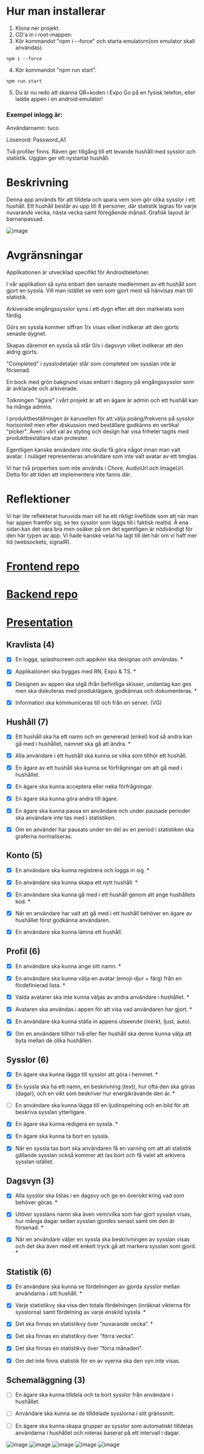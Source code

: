 # Hur man installerar

1. Klona ner projekt.
2. CD'a in i root-mappen.
3. Kör kommandot "npm i --force" och starta emulatorn(om emulator skall användas).
```
npm i --force
```
4. Kör kommandot "npm run start".
```
npm run start
```
5. Du är nu redo att skanna QR+koden i Expo Go på en fysisk telefon, eller ladda appen i en android emulator!

### Exempel inlogg är: 

Användarnamn: tuco

Lösenord: Password_A1

Två profiler finns. Räven ger tillgång till ett levande hushåll med sysslor och statistik. Ugglan ger ett nystartat hushåll.


# Beskrivning
Denna app används för att tilldela och spara vem som gör olika sysslor i ett hushåll. Ett hushåll består av upp till 8 personer, där statistik lagras för varje nuvarande vecka, nästa vecka samt föregående månad. Grafisk layout är barnanpassad. 

![image](https://user-images.githubusercontent.com/90799243/199994327-a87be9a5-4752-42db-aeb6-31890f8f1b2b.png)

# Avgränsningar

Applikationen är utvecklad specifikt för Androidtelefoner.

I vår applikation så syns enbart den senaste medlemmen av ett hushåll som gjort en syssla. Vill man istället se vem som gjort mest så hänvisas man till statistik.

Arkiverade engångssysslor syns i ett dygn efter att den markerats som färdig.

Görs en syssla kommer siffran 1/x visas vilket indikerar att den gjorts senaste dygnet.

Skapas däremot en syssla så står 0/x i dagsvyn vilket indikerar att den aldrig gjorts.

"Completed" i sysslodetaljer står som completed om sysslan inte är försenad.

En bock med grön bakgrund visas enbart i dagsvy på engångssysslor som är avklarade och arkiverade.

Tolkningen "ägare" i vårt projekt är att en ägare är admin och ett hushåll kan ha många admins.

I produktbeställningen är karusellen för att välja poäng/frekvens på sysslor horisontell men efter diskussion med beställare godkänns en vertikal "picker".
Även i vårt val av styling och design har visa friheter tagits med produktbeställare utan protester. 

Egentligen kanske användare inte skulle få göra något innan man valt avatar. I nuläget representeras användare som inte valt avatar av ett timglas.

Vi har två properties som inte används i Chore, AudioUrl och ImageUrl. Detta för att tiden att implementera inte fanns där.

# Reflektioner
Vi har lite reflekterat huruvida man vill ha ett riktigt liveflöde som att när man har appen framför sig, se tex sysslor som läggs till i faktisk realtid. Å ena sidan kan det vara bra men osäker på om det egentligen är nödvändigt för den här typen av app.  Vi hade kanske velat ha lagt till det här om vi haft mer tid (websockets, signalR).

# [Frontend repo](https://github.com/Banjo1337/Household)
# [Backend repo](https://github.com/boborjim/household-backend)
# [Presentation](https://docs.google.com/presentation/d/1H7-LkNMmhEaNceBP7-F0jG0_xjJD7SWJPvsmaN3SC90/edit?usp=sharing)



## Kravlista (4)

-   [x] En logga, splashscreen och appikon ska designas och användas. *

-   [x] Applikationen ska byggas med RN, Expo & TS. *

-   [x] Designen av appen ska utgå ifrån befintliga skisser, undantag kan ges men ska diskuteras
        med produktägare, godkännas och dokumenteras. *

-   [x] Information ska kommuniceras till och från en server. (VG)

## Hushåll (7)

-   [x] Ett hushåll ska ha ett namn och en genererad (enkel) kod så andra kan gå med i hushållet,
        namnet ska gå att ändra. *

-   [x] Alla användare i ett hushåll ska kunna se vilka som tillhör ett hushåll.

-   [x] En ägare av ett hushåll ska kunna se förfrågningar om att gå med i hushållet.

-   [x] En ägare ska kunna acceptera eller neka förfrågningar.

-   [x] En ägare ska kunna göra andra till ägare.

-   [x] En ägare ska kunna pausa en användare och under pausade perioder ska användare inte
        tas med i statistiken.

-   [x] Om en använder har pausats under en del av en period i statistiken ska graferna
        normaliseras.

## Konto (5)

-   [x] En användare ska kunna registrera och logga in sig. *

-   [x] En användare ska kunna skapa ett nytt hushåll. *

-   [x] En användare ska kunna gå med i ett hushåll genom att ange hushållets kod. *

-   [x] När en användare har valt att gå med i ett hushåll behöver en ägare av hushållet först
        godkänna användaren.

-   [x] En användare ska kunna lämna ett hushåll.

## Profil (6)

-   [x] En användare ska kunna ange sitt namn. *

-   [x] En användare ska kunna välja en avatar (emoji-djur + färg) från en fördefinierad lista. *

-   [x] Valda avatarer ska inte kunna väljas av andra användare i hushållet. *

-   [x] Avataren ska användas i appen för att visa vad användaren har gjort. *

-   [x] En användare ska kunna ställa in appens utseende (mörkt, ljust, auto).

-   [x] Om en användare tillhör två eller fler hushåll ska denne kunna välja att byta mellan de
        olika hushållen.

## Sysslor (6)

-   [x] En ägare ska kunna lägga till sysslor att göra i hemmet. *

-   [x] En syssla ska ha ett namn, en beskrivning (text), hur ofta den ska göras (dagar), och en
        vikt som beskriver hur energikrävande den är. *

-   [ ] En användare ska kunna lägga till en ljudinspelning och en bild för att beskriva sysslan
        ytterligare.

-   [x] En ägare ska kunna redigera en syssla. *

-   [x] En ägare ska kunna ta bort en syssla.

-   [x] När en syssla tas bort ska användaren få en varning om att all statistik gällande sysslan
        också kommer att tas bort och få valet att arkivera sysslan istället.

## Dagsvyn (3)

-   [x] Alla sysslor ska listas i en dagsvy och ge en översikt kring vad som behöver göras. *

-   [x] Utöver sysslans namn ska även vem/vilka som har gjort sysslan visas, hur många dagar
        sedan sysslan gjordes senast samt om den är försenad. *

-   [x] När en användare väljer en syssla ska beskrivningen av sysslan visas och det ska även
        med ett enkelt tryck gå att markera sysslan som gjord. *

## Statistik (6)

-   [x] En användare ska kunna se fördelningen av gjorda sysslor mellan användarna i sitt
        hushåll. *

-   [x] Varje statistikvy ska visa den totala fördelningen (inräknat vikterna för sysslorna) samt
        fördelning av varje enskild syssla. *

-   [x] Det ska finnas en statistikvy över ”nuvarande vecka”. *

-   [x] Det ska finnas en statistikvy över ”förra vecka”.

-   [x] Det ska finnas en statistikvy över ”förra månaden”.

-   [x] Om det inte finns statistik för en av vyerna ska den vyn inte visas.

## Schemaläggning (3)

-   [ ] En ägare ska kunna tilldela och ta bort sysslor från användare i hushållet.

-   [ ] Användare ska kunna se de tilldelade sysslorna i sitt gränssnitt.

-   [ ] En ägare ska kunna skapa grupper av sysslor som automatiskt tilldelas användarna i
        hushållet och roteras baserat på ett intervall i dagar.
        
![image](https://user-images.githubusercontent.com/79047651/199952354-950c0a9f-69e8-4512-b84e-b22d0de5d405.png) 
![image](https://user-images.githubusercontent.com/79047651/199952406-3d10f545-bd51-47a5-a070-06f7e280aaea.png)
![image](https://user-images.githubusercontent.com/79047651/199952472-f6fed771-ce59-4337-bb7e-e09154b275ce.png)
![image](https://user-images.githubusercontent.com/79047651/199952547-f822ba92-c6d0-4450-948c-59e3384ec020.png)
![image](https://user-images.githubusercontent.com/79047651/199952609-8d0b49b7-756b-4268-8513-b6bb648a7a48.png)




 
 
 
 

